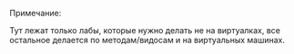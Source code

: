 Примечание:

Тут лежат только лабы, которые нужно делать не на виртуалках, все остальное делается по методам/видосам и на виртуальных машинах.
